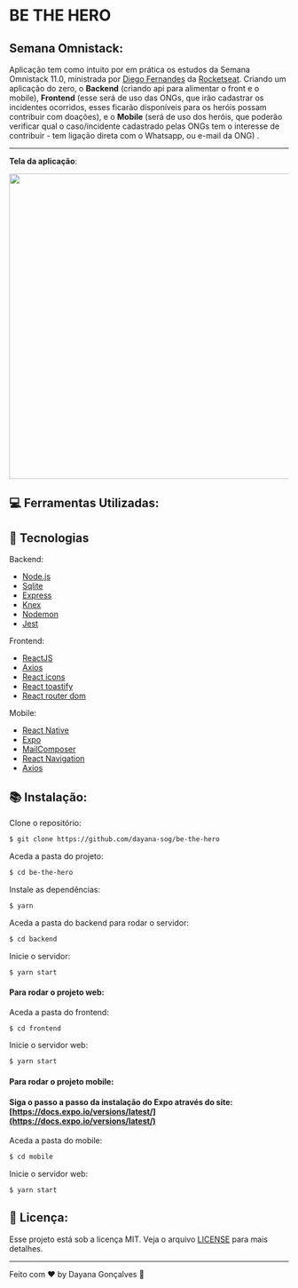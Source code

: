 # BE THE HERO
## Semana Omnistack:

Aplicação tem como intuito por em prática os estudos da Semana Omnistack 11.0, ministrada por [Diego Fernandes](https://github.com/diego3g) da [Rocketseat](https://github.com/Rocketseat). Criando um aplicação do zero, o **Backend** (criando api para alimentar o front e o mobile), **Frontend** (esse será de uso das ONGs, que irão cadastrar os incidentes ocorridos, esses ficarão disponíveis para os heróis possam contribuir com doações), e o **Mobile** (será de uso dos heróis, que poderão verificar qual o caso/incidente cadastrado pelas ONGs tem o interesse de contribuir - tem ligação direta com o Whatsapp, ou e-mail da ONG) . 

---
**Tela da aplicação**:

 <img width="900" height="550" src="https://raw.githubusercontent.com/dayana-sog/be-the-hero/master/assets/bethehero.jpg">


## :computer: Ferramentas Utilizadas:

## 🚀  Tecnologias
Backend:
-   [Node.js](https://nodejs.org/en/)
-	[Sqlite](https://www.sqlite.org/docs.html)
-   [Express](https://expressjs.com/pt-br/)
-   [Knex](http://knexjs.org/)
-   [Nodemon](https://nodemon.io/)
-   [Jest](https://jestjs.io/)

Frontend:
-   [ReactJS](https://pt-br.reactjs.org/)
-   [Axios](https://github.com/axios/axios)
-   [React icons](https://react-icons.netlify.com/#/)
-   [React toastify](https://github.com/fkhadra/react-toastify)
-   [React router dom](https://www.npmjs.com/package/react-router-dom)

Mobile:
-   [React Native](https://reactnative.dev/)
-   [Expo](https://expo.io/)
-   [MailComposer](https://docs.expo.io/versions/latest/sdk/mail-composer/)
-   [React Navigation](https://reactnavigation.org/)
-   [Axios](https://github.com/axios/axios)

## :books: Instalação:

Clone o repositório:
```sh
$ git clone https://github.com/dayana-sog/be-the-hero
```

Aceda a pasta do projeto:
```sh
$ cd be-the-hero
```
Instale as dependências:
```sh
$ yarn
```
Aceda a pasta do backend para rodar o servidor:
```sh
$ cd backend
```
Inicie o servidor:
```sh
$ yarn start
```
#### Para rodar o projeto web:
Aceda a pasta do frontend:
```sh
$ cd frontend
```
Inicie o servidor web:
```sh
$ yarn start
```
#### Para rodar o projeto mobile:

#### Siga o passo a passo da instalação do Expo através do site: [https://docs.expo.io/versions/latest/](https://docs.expo.io/versions/latest/)
Aceda a pasta do mobile:
```sh
$ cd mobile
```
Inicie o servidor web:
```sh
$ yarn start
```

## 📝  Licença:

Esse projeto está sob a licença MIT. Veja o arquivo  [LICENSE](https://github.com/dayana-sog/be-the-hero/blob/master/LICENSE.md) para mais detalhes.

----------

Feito com ♥ by Dayana Gonçalves  👋 
